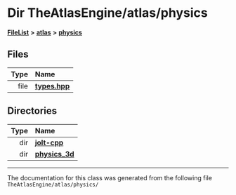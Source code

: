 

# Dir TheAtlasEngine/atlas/physics



[**FileList**](files.md) **>** [**atlas**](dir_1e6ffef027cfcf7ded3287660b505c9f.md) **>** [**physics**](dir_40e4880a491f87475db52b6f14fdb765.md)












## Files

| Type | Name |
| ---: | :--- |
| file | [**types.hpp**](physics_2types_8hpp.md) <br> |


## Directories

| Type | Name |
| ---: | :--- |
| dir | [**jolt-cpp**](dir_4275702edcca8362402a3c9bf0161df7.md) <br> |
| dir | [**physics\_3d**](dir_ab5034a21b7aebf79f76e5e8638ac885.md) <br> |

























































------------------------------
The documentation for this class was generated from the following file `TheAtlasEngine/atlas/physics/`

